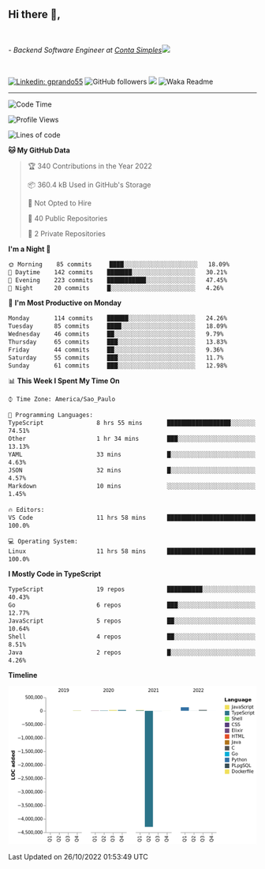 <h2>Hi there  👋,</h2> </br>

<p><em>- Backend Software Engineer at <a href="https://contasimples.com">Conta Simples</a><img src="https://media.giphy.com/media/WUlplcMpOCEmTGBtBW/giphy.gif" width="30"> 
</em></p></br>


[![Linkedin: gprando55](https://img.shields.io/badge/-gprando55-blue?style=flat-square&logo=Linkedin&logoColor=white&link=https://www.linkedin.com/in/gprando55/)](https://www.linkedin.com/in/gprando55)
![GitHub followers](https://img.shields.io/github/followers/gprando55?label=Follow&style=social)
![](https://visitor-badge.glitch.me/badge?page_id=gprando55.gprando55)
![Waka Readme](https://github.com/gprando55/gprando55/workflows/Waka%20Readme/badge.svg)

---
<!--START_SECTION:waka-->
![Code Time](http://img.shields.io/badge/Code%20Time-2%2C083%20hrs%2059%20mins-blue)

![Profile Views](http://img.shields.io/badge/Profile%20Views-1-blue)

![Lines of code](https://img.shields.io/badge/From%20Hello%20World%20I%27ve%20Written--4%20Million%20lines%20of%20code-blue)

**🐱 My GitHub Data** 

> 🏆 340 Contributions in the Year 2022
 > 
> 📦 360.4 kB Used in GitHub's Storage 
 > 
> 🚫 Not Opted to Hire
 > 
> 📜 40 Public Repositories 
 > 
> 🔑 2 Private Repositories  
 > 
**I'm a Night 🦉** 

```text
🌞 Morning    85 commits     ████░░░░░░░░░░░░░░░░░░░░░   18.09% 
🌆 Daytime    142 commits    ███████░░░░░░░░░░░░░░░░░░   30.21% 
🌃 Evening    223 commits    ███████████░░░░░░░░░░░░░░   47.45% 
🌙 Night      20 commits     █░░░░░░░░░░░░░░░░░░░░░░░░   4.26%

```
📅 **I'm Most Productive on Monday** 

```text
Monday       114 commits    ██████░░░░░░░░░░░░░░░░░░░   24.26% 
Tuesday      85 commits     ████░░░░░░░░░░░░░░░░░░░░░   18.09% 
Wednesday    46 commits     ██░░░░░░░░░░░░░░░░░░░░░░░   9.79% 
Thursday     65 commits     ███░░░░░░░░░░░░░░░░░░░░░░   13.83% 
Friday       44 commits     ██░░░░░░░░░░░░░░░░░░░░░░░   9.36% 
Saturday     55 commits     ███░░░░░░░░░░░░░░░░░░░░░░   11.7% 
Sunday       61 commits     ███░░░░░░░░░░░░░░░░░░░░░░   12.98%

```


📊 **This Week I Spent My Time On** 

```text
⌚︎ Time Zone: America/Sao_Paulo

💬 Programming Languages: 
TypeScript               8 hrs 55 mins       ██████████████████░░░░░░░   74.51% 
Other                    1 hr 34 mins        ███░░░░░░░░░░░░░░░░░░░░░░   13.13% 
YAML                     33 mins             █░░░░░░░░░░░░░░░░░░░░░░░░   4.63% 
JSON                     32 mins             █░░░░░░░░░░░░░░░░░░░░░░░░   4.57% 
Markdown                 10 mins             ░░░░░░░░░░░░░░░░░░░░░░░░░   1.45%

🔥 Editors: 
VS Code                  11 hrs 58 mins      █████████████████████████   100.0%

💻 Operating System: 
Linux                    11 hrs 58 mins      █████████████████████████   100.0%

```

**I Mostly Code in TypeScript** 

```text
TypeScript               19 repos            ██████████░░░░░░░░░░░░░░░   40.43% 
Go                       6 repos             ███░░░░░░░░░░░░░░░░░░░░░░   12.77% 
JavaScript               5 repos             ██░░░░░░░░░░░░░░░░░░░░░░░   10.64% 
Shell                    4 repos             ██░░░░░░░░░░░░░░░░░░░░░░░   8.51% 
Java                     2 repos             █░░░░░░░░░░░░░░░░░░░░░░░░   4.26%

```


**Timeline**

![Chart not found](https://raw.githubusercontent.com/gprando55/gprando55/master/charts/bar_graph.png) 


 Last Updated on 26/10/2022 01:53:49 UTC
<!--END_SECTION:waka-->
